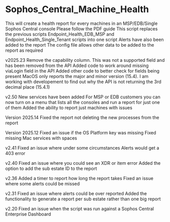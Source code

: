 # Sophos_Central_Machine_Health
This will create a health report for every machines in an MSP/EDB/Single Sophos Central console
Please follow the PDF guide
This script replaces the previous scripts Endpoint_Health_EDB_MSP and Endpoint_Health_Single_Tenant scripts into one script
Alerts have also been added to the report
The config file allows other data to be added to the report as required

v2025.23
Remove the capability column. This was not a supported field and has been removed from the API
Added code to work around missing viaLogin field in the API
Added other code to better check for fields being present
MacOS only reports the major and minor version (15.4). I am working with developement to find out why the API is not returning the 3rd decimal place (15.4.1)

v2.50
New services have been added
For MSP or EDB customers you can now turn on a menu that lists all the consoles and run a report for just one of them
Added the ability to report just machines with issues

Version 2025.14
Fixed the report not deleting the new processes from the report

Version 2025.12
Fixed an issue if the OS Platform key was missing
Fixed missing Mac services with spaces

v2.41
Fixed an issue where under some circumstances Alerts would get a 403 error

v2.40
Fixed an issue where you could see an XDR or item error
Added the option to add the sub estate ID to the report

v2.36
Added a timer to report how long the report takes
Fixed an issue where some alerts could be missed

v2.31
Fixed an issue where alerts could be over reported
Added the functionality to generate a report per sub estate rather than one big report

v2.20
Fixed an issue when the script was run against a Sophos Central Enterprise Dashboard
